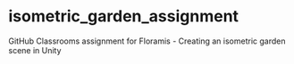 # isometric_garden_assignment
GitHub Classrooms assignment for Floramis - Creating an isometric garden scene in Unity
